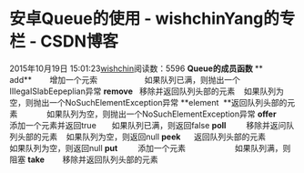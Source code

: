 # 安卓Queue的使用 - wishchinYang的专栏 - CSDN博客
2015年10月19日 15:01:23[wishchin](https://me.csdn.net/wishchin)阅读数：5596
**Queue的成员函数**
**       add**        增加一个元索                    
 如果队列已满，则抛出一个IIIegaISlabEepeplian异常
**remove**   移除并返回队列头部的元素    如果队列为空，则抛出一个NoSuchElementException异常
**element  **返回队列头部的元素             如果队列为空，则抛出一个NoSuchElementException异常
**offer**       添加一个元素并返回true       如果队列已满，则返回false
**poll**         移除并返问队列头部的元素    如果队列为空，则返回null
**peek**      返回队列头部的元素            
 如果队列为空，则返回null
**put**         添加一个元素                     
 如果队列满，则阻塞
**take**        移除并返回队列头部的元素    
